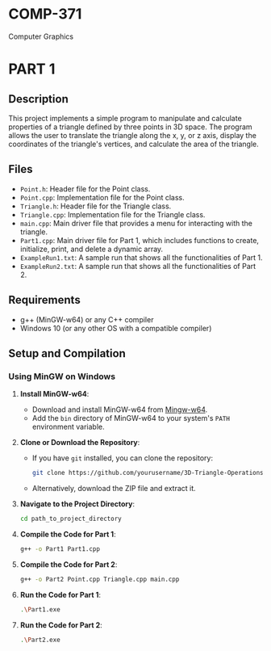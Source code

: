# COMP-371
Computer Graphics 
# PART 1

## Description

This project implements a simple program to manipulate and calculate properties of a triangle defined by three points in 3D space. The program allows the user to translate the triangle along the x, y, or z axis, display the coordinates of the triangle's vertices, and calculate the area of the triangle.

## Files

- `Point.h`: Header file for the Point class.
- `Point.cpp`: Implementation file for the Point class.
- `Triangle.h`: Header file for the Triangle class.
- `Triangle.cpp`: Implementation file for the Triangle class.
- `main.cpp`: Main driver file that provides a menu for interacting with the triangle.
- `Part1.cpp`: Main driver file for Part 1, which includes functions to create, initialize, print, and delete a dynamic array.
- `ExampleRun1.txt`: A sample run that shows all the functionalities of Part 1.
- `ExampleRun2.txt`: A sample run that shows all the functionalities of Part 2.

## Requirements

- g++ (MinGW-w64) or any C++ compiler
- Windows 10 (or any other OS with a compatible compiler)

## Setup and Compilation

### Using MinGW on Windows

1. **Install MinGW-w64**:
   - Download and install MinGW-w64 from [Mingw-w64](https://www.mingw-w64.org/).
   - Add the `bin` directory of MinGW-w64 to your system's `PATH` environment variable.

2. **Clone or Download the Repository**:
   - If you have `git` installed, you can clone the repository:
     ```sh
     git clone https://github.com/yourusername/3D-Triangle-Operations.git
     ```
   - Alternatively, download the ZIP file and extract it.

3. **Navigate to the Project Directory**:
   ```sh
   cd path_to_project_directory

4. **Compile the Code for Part 1**:
   ```sh
   g++ -o Part1 Part1.cpp

6. **Compile the Code for Part 2**:
   ```sh
   g++ -o Part2 Point.cpp Triangle.cpp main.cpp

8. **Run the Code for Part 1**:
   ```sh
   .\Part1.exe

9. **Run the Code for Part 2**:
   ```sh
   .\Part2.exe
